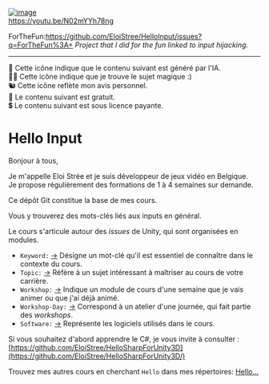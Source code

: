 
[![image](https://github.com/user-attachments/assets/feb20381-2d48-4ba5-915e-1b47261b3b25)](https://youtu.be/N02mYYh78ng)  
https://youtu.be/N02mYYh78ng  


ForTheFun:https://github.com/EloiStree/HelloInput/issues?q=ForTheFun%3A+
_Project that I did for the fun linked to input hijacking._

---------------

🤖 Cette icône indique que le contenu suivant est généré par l'IA.  
🧙‍♂️ Cette icône indique que je trouve le sujet magique :)  
🐿️ Cette icône reflète mon avis personnel.  
🌱 Le contenu suivant est gratuit.  
💲 Le contenu suivant est sous licence payante.

# Hello Input

Bonjour à tous,

Je m'appelle Eloi Strée et je suis développeur de jeux vidéo en Belgique.  
Je propose régulièrement des formations de 1 à 4 semaines sur demande.

Ce dépôt Git constitue la base de mes cours.

Vous y trouverez des mots-clés liés aux inputs en général.  

Le cours s'articule autour des *issues* de Unity, qui sont organisées en modules.

- `Keyword:` [->](https://github.com/EloiStree/HelloUnityKeywordForJunior/issues?q=keyword) Désigne un mot-clé qu'il est essentiel de connaître dans le contexte du cours.
- `Topic:` [->](https://github.com/EloiStree/HelloUnityKeywordForJunior/issues?q=topic) Réfère à un sujet intéressant à maîtriser au cours de votre carrière.
- `Workshop:` [->](https://github.com/EloiStree/HelloUnityKeywordForJunior/issues?q=workshop) Indique un module de cours d'une semaine que je vais animer ou que j'ai déjà animé.
- `Workshop-Day:` [->](https://github.com/EloiStree/HelloUnityKeywordForJunior/issues?q=workshop-day) Correspond à un atelier d'une journée, qui fait partie des *workshops*.
- `Software:` [->](https://github.com/EloiStree/HelloUnityKeywordForJunior/issues?q=software) Représente les logiciels utilisés dans le cours.

Si vous souhaitez d'abord apprendre le C#, je vous invite à consulter :  
[https://github.com/EloiStree/HelloSharpForUnity3D](https://github.com/EloiStree/HelloSharpForUnity3D/)  

Trouvez mes autres cours en cherchant `Hello` dans mes répertoires:
[Hello... ](https://github.com/EloiStree?tab=repositories&q=Hello&type=&language=&sort=)
